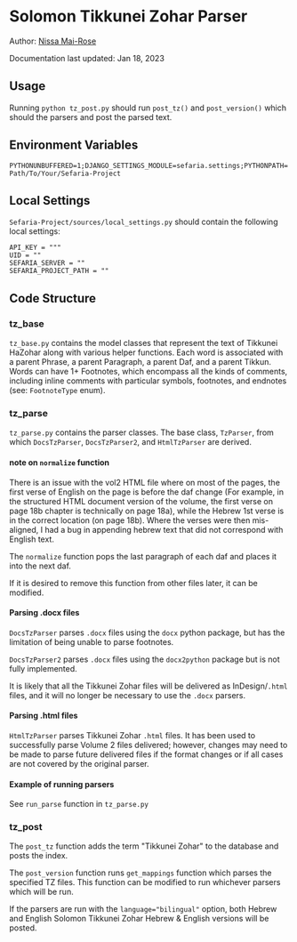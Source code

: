 # Solomon Tikkunei Zohar Parser

Author: [Nissa Mai-Rose](https://github.com/nissamai)

Documentation last updated: Jan 18, 2023

## Usage

Running `python tz_post.py` should run `post_tz()` and `post_version()` which should the parsers and post the parsed
text.

## Environment Variables
`PYTHONUNBUFFERED=1;DJANGO_SETTINGS_MODULE=sefaria.settings;PYTHONPATH=Path/To/Your/Sefaria-Project`

## Local Settings
`Sefaria-Project/sources/local_settings.py` should contain the following local settings:

```
API_KEY = """
UID = ""
SEFARIA_SERVER = ""
SEFARIA_PROJECT_PATH = ""
```


## Code Structure

### tz_base

`tz_base.py` contains the model classes that represent the text of Tikkunei HaZohar
along with various helper functions. Each word is associated with a parent Phrase,
a parent Paragraph, a parent Daf, and a parent Tikkun. Words can have 1+ Footnotes, which
encompass all the kinds of comments, including inline comments with particular symbols,
footnotes, and endnotes (see: `FootnoteType` enum).


### tz_parse

`tz_parse.py` contains the parser classes. The base class, `TzParser`, from which `DocsTzParser`,
`DocsTzParser2`, and `HtmlTzParser` are derived.

#### note on `normalize` function
There is an issue with the vol2 HTML file where on most of the pages, the first verse of English on the page is before the daf change (For example, in the structured HTML document version of the volume, the first verse on page 18b chapter is technically on page 18a), while the Hebrew 1st verse is in the correct location (on page 18b). Where the verses were then mis-aligned, I had a bug in appending hebrew text that did not correspond with English text.

The `normalize` function pops the last paragraph of each daf and places it into the next daf.

If it is desired to remove this function from other files later, it can be modified.

#### Parsing .docx files 

`DocsTzParser` parses `.docx` files using the `docx` python package, but has the limitation of
being unable to parse footnotes.

`DocsTzParser2` parses `.docx` files using the `docx2python` package but is not fully implemented.

It is likely that all the Tikkunei Zohar files will be delivered as InDesign/`.html` files, and it
will no longer be necessary to use the `.docx` parsers.


#### Parsing .html files

`HtmlTzParser` parses Tikkunei Zohar `.html` files. It has been used to successfully parse Volume 2
files delivered; however, changes may need to be made to parse future delivered files if the format
changes or if all cases are not covered by the original parser.


#### Example of running parsers
See `run_parse` function in `tz_parse.py`


### tz_post

The `post_tz` function adds the term "Tikkunei Zohar" to the database and posts the index.

The `post_version` function runs `get_mappings` function which parses the specified TZ files.
This function can be modified to run whichever parsers which will be run.

If the parsers are run with the `language="bilingual"` option, both Hebrew and English
Solomon Tikkunei Zohar Hebrew & English versions will be posted.